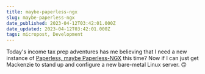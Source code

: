 ```yaml
---
title: maybe-paperless-ngx
slug: maybe-paperless-ngx
date_published: 2023-04-12T03:42:01.000Z
date_updated: 2023-04-12T03:42:01.000Z
tags: micropost, Development
---
```


Today's income tax prep adventures has me believing that I need a new instance of [Paperless, maybe Paperless-NGX](https://docs.paperless-ngx.com/setup/#bare_metal) this time?  Now if I can just get Mackenzie to stand up and configure a new bare-metal Linux server. 🙃
